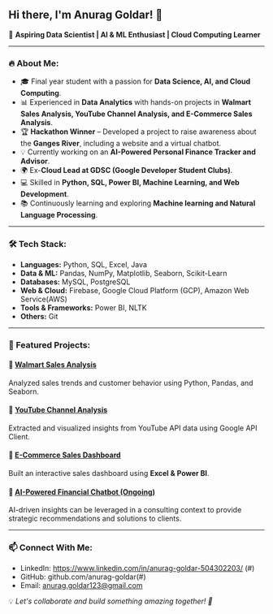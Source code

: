 ## Hi there, I'm Anurag Goldar! 👋

🚀 **Aspiring Data Scientist | AI & ML Enthusiast | Cloud Computing Learner**

---

### 🔥 About Me:
- 🎓 Final year student with a passion for **Data Science, AI, and Cloud Computing**.
- 📊 Experienced in **Data Analytics** with hands-on projects in **Walmart Sales Analysis, YouTube Channel Analysis, and E-Commerce Sales Analysis**.
- 🏆 **Hackathon Winner** – Developed a project to raise awareness about the **Ganges River**, including a website and a virtual chatbot.
- 💡 Currently working on an **AI-Powered Personal Finance Tracker and Advisor**.
- 🌍 Ex-**Cloud Lead at GDSC (Google Developer Student Clubs)**.
- 💻 Skilled in **Python, SQL, Power BI, Machine Learning, and Web Development**.
- 📚 Continuously learning and exploring **Machine learning and Natural Language Processing**.

---

### 🛠️ Tech Stack:
- **Languages:** Python, SQL, Excel, Java
- **Data & ML:** Pandas, NumPy, Matplotlib, Seaborn, Scikit-Learn
- **Databases:** MySQL, PostgreSQL
- **Web & Cloud:** Firebase, Google Cloud Platform (GCP), Amazon Web Service(AWS)
- **Tools & Frameworks:** Power BI, NLTK
- **Others:** Git

---

### 📌 Featured Projects:
#### 🔹 [Walmart Sales Analysis](#)  
Analyzed sales trends and customer behavior using Python, Pandas, and Seaborn.

#### 🔹 [YouTube Channel Analysis](#)  
Extracted and visualized insights from YouTube API data using Google API Client.

#### 🔹 [E-Commerce Sales Dashboard](#)  
Built an interactive sales dashboard using **Excel & Power BI**.

#### 🔹 [AI-Powered Financial Chatbot (Ongoing)](#)  
AI-driven insights can be leveraged in a consulting context to provide strategic recommendations and solutions to clients.

---

### 📫 Connect With Me:
- LinkedIn: https://www.linkedin.com/in/anurag-goldar-504302203/ (#)
- GitHub: github.com/anurag-goldar(#)
- Email: anurag.goldar123@gmail.com

💡 _Let's collaborate and build something amazing together! 🚀_


